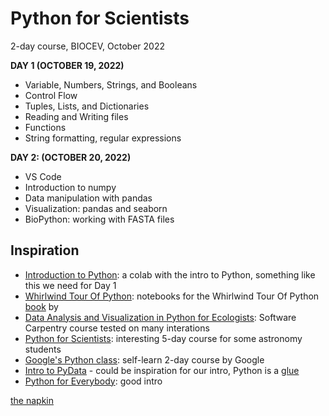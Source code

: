 # Python for Scientists
2-day course, BIOCEV, October 2022

**DAY 1 (OCTOBER 19, 2022)**

* Variable, Numbers, Strings, and Booleans
* Control Flow
* Tuples, Lists, and Dictionaries
* Reading and Writing files
* Functions
* String formatting, regular expressions

**DAY 2: (OCTOBER 20, 2022)**

* VS Code
* Introduction to numpy
* Data manipulation with pandas
* Visualization: pandas and seaborn
* BioPython: working with FASTA files

## Inspiration

* [Introduction to Python](https://colab.research.google.com/drive/1ghPQaTEdO9UH4s3gGD5OXmkYNvIwm2Zi?usp=sharing): a colab with the intro to Python, something like this we need for Day 1
* [Whirlwind Tour Of Python](https://github.com/jakevdp/WhirlwindTourOfPython): notebooks for the Whirlwind Tour Of Python [book](https://s3-us-west-2.amazonaws.com/python-notes/a-whirlwind-tour-of-python-2.pdf) by 
* [Data Analysis and Visualization in Python for Ecologists](https://datacarpentry.org/python-ecology-lesson/): Software Carpentry course tested on many interations
* [Python for Scientists](https://astrofrog.github.io/py4sci/): interesting 5-day course for some astronomy students
* [Google's Python class](https://developers.google.com/edu/python): self-learn 2-day course by Google
* [Intro to PyData](https://speakerdeck.com/jakevdp/intro-to-pydata) - could be inspiration for our intro, Python is a [glue](https://speakerdeck.com/jakevdp/the-unexpected-effectiveness-of-python-in-science?slide=34)
* [Python for Everybody](https://books.trinket.io/pfe/01-intro.html): good intro

[the napkin](https://photos.app.goo.gl/GNxXvnjFSSUuYrft9)
